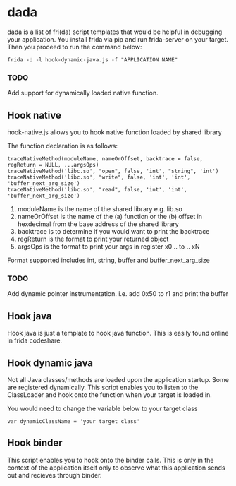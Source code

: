 # dada

dada is a list of fri(da) script templates that would be helpful in debugging your application. You install frida via pip and run frida-server on your target. Then you proceed to run the command below:
```
frida -U -l hook-dynamic-java.js -f "APPLICATION NAME"
```

### TODO
Add support for dynamically loaded native function.

## Hook native
hook-native.js allows you to hook native function loaded by shared library

The function declaration is as follows:
```
traceNativeMethod(moduleName, nameOrOffset, backtrace = false, regReturn = NULL, ...argsOps)
traceNativeMethod('libc.so', "open", false, 'int', "string", 'int')
traceNativeMethod('libc.so', "write", false, 'int', 'int', 'buffer_next_arg_size')
traceNativeMethod('libc.so', "read", false, 'int', 'int', 'buffer_next_arg_size')
```
1. moduleName is the name of the shared library e.g. lib.so
2. nameOrOffset is the name of the (a) function or the (b) offset in hexdecimal from the base address of the shared library
3. backtrace is to determine if you would want to print the backtrace
4. regReturn is the format to print your returned object
5. argsOps is the format to print your args in register x0 .. to .. xN


Format supported includes int, string, buffer and buffer_next_arg_size

### TODO
Add dynamic pointer instrumentation. 
i.e. add 0x50 to r1 and print the buffer 

## Hook java
Hook java is just a template to hook java function. This is easily found online in frida codeshare.

## Hook dynamic java
Not all Java classes/methods are loaded upon the application startup. Some are registered dynamically. This script enables you to listen to the ClassLoader and hook onto the function when your target is loaded in.

You would need to change the variable below to your target class
```
var dynamicClassName = 'your target class'
```
## Hook binder
This script enables you to hook onto the binder calls. This is only in the context of the application itself only to observe what this application sends out and recieves through binder.
